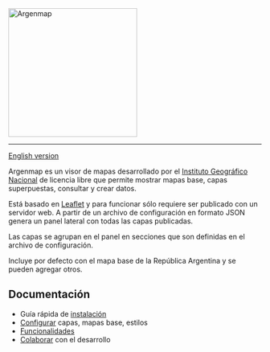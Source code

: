 
<img width="256" src="src/styles/images/argenmap-banner.png" alt="Argenmap" />

---
[English version][README_en]

Argenmap es un visor de mapas desarrollado por el [Instituto Geográfico Nacional][] de licencia libre que permite mostrar mapas base, capas superpuestas, consultar y crear datos.

Está basado en [Leaflet][] y para funcionar sólo requiere ser publicado con un servidor web. A partir de un archivo de configuración en formato JSON genera un panel lateral con todas las capas publicadas.

Las capas se agrupan en el panel en secciones que son definidas en el archivo de configuración.

Incluye por defecto con el mapa base de la República Argentina y se pueden agregar otros.

## Documentación
- Guía rápida de [instalación][]
- [Configurar][] capas, mapas base, estilos
- [Funcionalidades][]
- [Colaborar][] con el desarrollo

[Instituto Geográfico Nacional]: https://www.ign.gob.ar
[Leaflet]: https://leafletjs.com/
[README_en]: src/docs/en/README.md
[instalación]: src/docs/deployment.md
[Configurar]: src/docs/configuration.md
[Funcionalidades]: src/docs/features.md
[Colaborar]: src/docs/contributing.md
